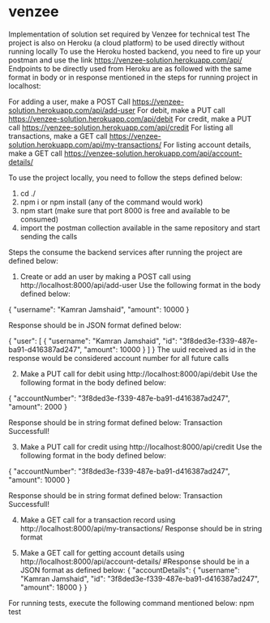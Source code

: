 # venzee
Implementation of solution set required by Venzee for technical test
The project is also on Heroku (a cloud platform) to be used directly without running locally 
To use the Heroku hosted backend, you need to fire up your postman and use the link https://venzee-solution.herokuapp.com/api/<api-endpoint>
Endpoints to be directly used from Heroku are as followed with the same format in body or in response mentioned in the steps for running project in localhost:

For adding a user, make a POST Call https://venzee-solution.herokuapp.com/api/add-user
For debit, make a PUT call https://venzee-solution.herokuapp.com/api/debit
For credit, make a PUT call https://venzee-solution.herokuapp.com/api/credit
For listing all transactions, make a GET call https://venzee-solution.herokuapp.com/api/my-transactions/<account-number>
For listing account details, make a GET call https://venzee-solution.herokuapp.com/api/account-details/<account-number>


To use the project locally, you need to follow the steps defined below:
1. cd ./<project-folder>
2. npm i or npm install (any of the command would work) 
3. npm start (make sure that port 8000 is free and available to be consumed)
4. import the postman collection available in the same repository and start sending the calls 

Steps the consume the backend services after running the project are defined below:
1. Create or add an user by making a POST call using http://localhost:8000/api/add-user
Use the following format in the body defined below: 

{
    "username": "Kamran Jamshaid",
    "amount": 10000
}

Response should be in JSON format defined below: 

{
    "user": [
        {
            "username": "Kamran Jamshaid",
            "id": "3f8ded3e-f339-487e-ba91-d416387ad247",
            "amount": 10000
        }
    ]
}
The uuid received as id in the response would be considered account number for all future calls

2. Make a PUT call for debit using http://localhost:8000/api/debit
Use the following format in the body defined below:

{
    "accountNumber": "3f8ded3e-f339-487e-ba91-d416387ad247",
    "amount": 2000
}

Response should be in string format defined below: 
Transaction Successfull!

3. Make a PUT call for credit using http://localhost:8000/api/credit
Use the following format in the body defined below:

{
    "accountNumber": "3f8ded3e-f339-487e-ba91-d416387ad247",
    "amount": 10000
}

Response should be in string format defined below: 
Transaction Successfull!


4. Make a GET call for a transaction record using http://localhost:8000/api/my-transactions/<account-number>
Response should be in string format

5. Make a GET call for getting account details using http://localhost:8000/api/account-details/<account-number>
#Response should be in a JSON format as defined below:
{
    "accountDetails": {
        "username": "Kamran Jamshaid",
        "id": "3f8ded3e-f339-487e-ba91-d416387ad247",
        "amount": 18000
    }
}

For running tests, execute the following command mentioned below:
npm test
